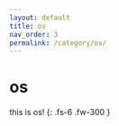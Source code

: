 ```yaml
---
layout: default
title: os
nav_order: 3
permalink: /category/os/
---
```


# os
this is os!
{: .fs-6 .fw-300 }